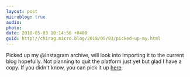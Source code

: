 ```yaml
---
layout: post
microblog: true
audio: 
photo: 
date: 2018-05-03 10:14:56 +0400
guid: http://chirag.micro.blog/2018/05/03/picked-up-my.html
---
```

Picked up my @instagram archive, will look into importing it to the current blog hopefully. Not planning to quit the platform just yet but glad I have a copy. If you didn't know, you can pick it up [here](https://instagram.com/download/request). 
